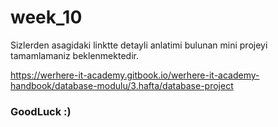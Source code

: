 # week_10

Sizlerden asagidaki linktte detayli anlatimi bulunan mini projeyi tamamlamaniz beklenmektedir.

https://werhere-it-academy.gitbook.io/werhere-it-academy-handbook/database-modulu/3.hafta/database-project 


### GoodLuck :)
